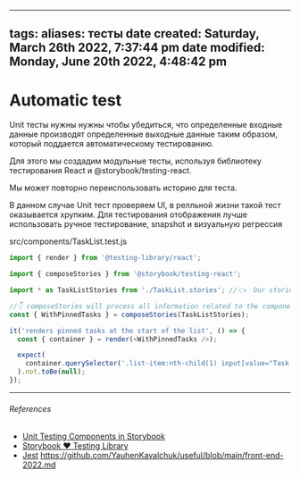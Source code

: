  ---
tags: 
aliases: тесты 
date created: Saturday, March 26th 2022, 7:37:44 pm
date modified: Monday, June 20th 2022, 4:48:42 pm
---

# Automatic test

Unit тесты нужны нужны чтобы убедиться, что определенные входные данные производят определенные выходные данные таким образом, который поддается автоматическому тестированию.

Для этого мы создадим модульные тесты, используя библиотеку тестирования React и @storybook/testing-react.

Мы может повторно переиспользовать историю для теста.

В данном случае Unit тест проверяем UI, в релльной жизни такой тест оказывается хрупким. Для тестирования отображения лучше использовать ручное тестирование, snapshot и визуальную регрессия

src/components/TaskList.test.js

```js
import { render } from '@testing-library/react';

import { composeStories } from '@storybook/testing-react';

import * as TaskListStories from './TaskList.stories'; //👈  Our stories imported here

//👇 composeStories will process all information related to the component (e.g., args)
const { WithPinnedTasks } = composeStories(TaskListStories);

it('renders pinned tasks at the start of the list', () => {
  const { container } = render(<WithPinnedTasks />);

  expect(
    container.querySelector('.list-item:nth-child(1) input[value="Task 6 (pinned)"]')
  ).not.toBe(null);
});
```

---

###### References

 - [Unit Testing Components in Storybook](https://dev.to/jenc/unit-testing-components-in-storybook-oc7)
 - [Storybook ❤️ Testing Library](https://medium.com/storybookjs/storybook-%EF%B8%8F-testing-library-f5fd63e106a0)
 - [Jest](https://jestjs.io/en/) https://github.com/YauhenKavalchuk/useful/blob/main/front-end-2022.md
